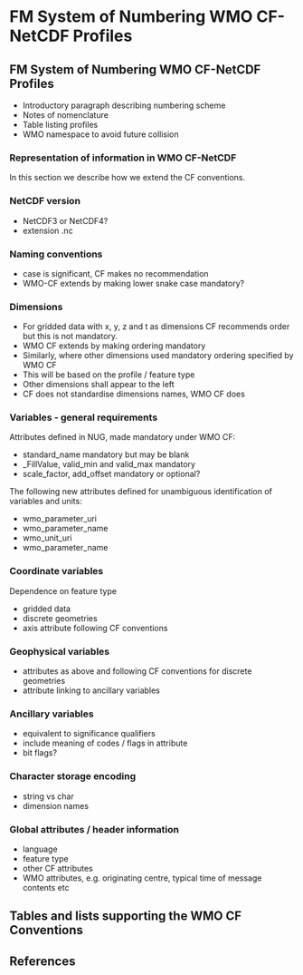# FM System of Numbering WMO CF-NetCDF Profiles

## FM System of Numbering WMO CF-NetCDF Profiles

- Introductory paragraph describing numbering scheme
- Notes of nomenclature
- Table listing profiles
- WMO namespace to avoid future collision

### Representation of information in WMO CF-NetCDF

In this section we describe how we extend the CF conventions.

### NetCDF version
- NetCDF3 or NetCDF4?
- extension .nc

### Naming conventions
- case is significant, CF makes no recommendation
- WMO-CF extends by making lower snake case mandatory?

### Dimensions
- For gridded data with x, y, z and t as dimensions CF recommends order but this is not mandatory.
- WMO CF extends by making ordering mandatory
- Similarly, where other dimensions used mandatory ordering specified by WMO CF
- This will be based on the profile / feature type
- Other dimensions shall appear to the left
- CF does not standardise dimensions names, WMO CF does

### Variables - general requirements
Attributes defined in NUG, made mandatory under WMO CF:
- standard_name mandatory but may be blank
- _FillValue, valid_min and valid_max mandatory
- scale_factor, add_offset mandatory or optional?

The following new attributes defined for unambiguous identification of variables and units:
- wmo_parameter_uri
- wmo_parameter_name
- wmo_unit_uri
- wmo_parameter_name

### Coordinate variables
Dependence on feature type
- gridded data
- discrete geometries
- axis attribute following CF conventions

### Geophysical variables
- attributes as above and following CF conventions for discrete geometries
- attribute linking to ancillary variables


### Ancillary variables
- equivalent to significance qualifiers
- include meaning of codes / flags in attribute
- bit flags?

### Character storage encoding
- string vs char
- dimension names

### Global attributes / header information
- language
- feature type
- other CF attributes
- WMO attributes, e.g. originating centre, typical time of message contents etc

## Tables and lists supporting the WMO CF Conventions

## References
